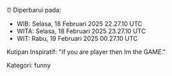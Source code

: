 ⏰ Diperbarui pada:
- WIB: Selasa, 18 Februari 2025 22.27.10 UTC
- WITA: Selasa, 18 Februari 2025 23.27.10 UTC
- WIT: Rabu, 19 Februari 2025 00.27.10 UTC

Kutipan Inspiratif:
"If you are player then Im the GAME."


Kategori: funny

